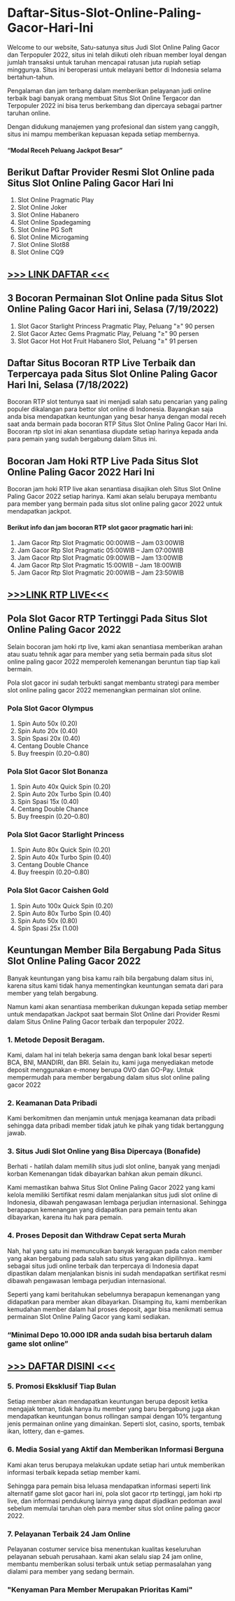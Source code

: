 # Daftar-Situs-Slot-Online-Paling-Gacor-Hari-Ini
Welcome to our website, Satu-satunya situs Judi Slot Online Paling Gacor dan Terpopuler 2022, situs ini telah diikuti oleh ribuan member loyal dengan jumlah transaksi untuk taruhan mencapai ratusan juta rupiah setiap minggunya.
Situs ini beroperasi untuk melayani bettor di Indonesia selama bertahun-tahun.

Pengalaman dan jam terbang dalam memberikan pelayanan judi online terbaik bagi banyak orang membuat Situs Slot Online Tergacor dan Terpopuler 2022 ini bisa terus berkembang dan dipercaya sebagai partner taruhan online.

Dengan didukung manajemen yang profesional dan sistem yang canggih, situs ini mampu memberikan kepuasan kepada setiap membernya.

#### “Modal Receh Peluang Jackpot Besar”

## Berikut Daftar Provider Resmi Slot Online pada Situs Slot Online Paling Gacor Hari Ini

1. Slot Online Pragmatic Play
2. Slot Online Joker
3. Slot Online Habanero
4. Slot Online Spadegaming
5. Slot Online PG Soft
6. Slot Online Microgaming
7. Slot Online Slot88
8. Slot Online CQ9

## <a href="https://cheapinsurancenm.info/"> >>> LINK DAFTAR <<< </a> 

## 3 Bocoran Permainan Slot Online pada Situs Slot Online Paling Gacor Hari ini, Selasa (7/19/2022)

1. Slot Gacor Starlight Princess Pragmatic Play, Peluang "≥" 90 persen
2. Slot Gacor Aztec Gems Pragmatic Play, Peluang "≥" 90 persen
3. Slot Gacor Hot Hot Fruit Habanero Slot, Peluang "≥" 91 persen

## Daftar Situs Bocoran RTP Live Terbaik dan Terpercaya pada Situs Slot Online Paling Gacor Hari Ini, Selasa (7/18/2022)

Bocoran RTP slot tentunya saat ini menjadi salah satu pencarian yang paling populer dikalangan para bettor slot online di Indonesia. Bayangkan saja anda bisa mendapatkan keuntungan yang besar hanya dengan modal receh saat anda bermain pada bocoran RTP Situs Slot Online Paling Gacor Hari Ini.
Bocoran rtp slot ini akan senantiasa diupdate setiap harinya kepada anda para pemain yang sudah bergabung dalam Situs ini. 

## Bocoran Jam Hoki RTP Live Pada Situs Slot Online Paling Gacor 2022 Hari Ini

Bocoran jam hoki RTP live akan senantiasa disajikan oleh Situs Slot Online Paling Gacor 2022 setiap harinya. Kami akan selalu berupaya membantu para member yang bermain pada situs slot online paling gacor 2022 untuk mendapatkan jackpot.

#### Berikut info dan jam bocoran RTP slot gacor pragmatic hari ini:

1. Jam Gacor Rtp Slot Pragmatic 00:00WIB – Jam 03:00WIB
2. Jam Gacor Rtp Slot Pragmatic 05:00WIB – Jam 07:00WIB
3. Jam Gacor Rtp Slot Pragmatic 09:00WIB – Jam 13:00WIB
4. Jam Gacor Rtp Slot Pragmatic 15:00WIB – Jam 18:00WIB
5. Jam Gacor Rtp Slot Pragmatic 20:00WIB – Jam 23:50WIB

## <a href="https://ligainfini.com/">>>>LINK RTP LIVE<<<</a>

## Pola Slot Gacor RTP Tertinggi Pada Situs Slot Online Paling Gacor 2022

Selain bocoran jam hoki rtp live, kami akan senantiasa memberikan arahan atau suatu tehnik agar para member yang setia bermain pada situs slot online paling gacor 2022 memperoleh kemenangan beruntun tiap tiap kali bermain.

Pola slot gacor ini sudah terbukti sangat membantu strategi para member slot online paling gacor 2022 memenangkan permainan slot online.

### Pola Slot Gacor Olympus

1. Spin Auto 50x (0.20)
2. Spin Auto 20x (0.40)
3. Spin Spasi 20x (0.40)
4. Centang Double Chance
5. Buy freespin (0.20–0.80)

### Pola Slot Gacor Slot Bonanza

1. Spin Auto 40x Quick Spin (0.20)
2. Spin Auto 20x Turbo Spin (0.40)
3. Spin Spasi 15x (0.40)
4. Centang Double Chance
5. Buy freespin (0.20–0.80)

### Pola Slot Gacor Starlight Princess

1. Spin Auto 80x Quick Spin (0.20)
2. Spin Auto 40x Turbo Spin (0.40)
3. Centang Double Chance
4. Buy freespin (0.20–0.80)

### Pola Slot Gacor Caishen Gold

1. Spin Auto 100x Quick Spin (0.20)
2. Spin Auto 80x Turbo Spin (0.40)
3. Spin Auto 50x (0.80)
4. Spin Spasi 25x (1.00)


## Keuntungan Member Bila Bergabung Pada Situs Slot Online Paling Gacor 2022

Banyak keuntungan yang bisa kamu raih bila bergabung dalam situs ini, karena situs kami tidak hanya mementingkan keuntungan semata dari para member yang telah bergabung. 

Namun kami akan senantiasa memberikan dukungan kepada setiap member untuk mendapatkan Jackpot saat bermain Slot Online dari Provider Resmi dalam Situs Online Paling Gacor terbaik dan terpopuler 2022. 

### 1. Metode Deposit Beragam.

Kami, dalam hal ini telah bekerja sama dengan bank lokal besar seperti BCA, BNI, MANDIRI, dan BRI. Selain itu, kami juga menyediakan metode deposit menggunakan e-money berupa OVO dan GO-Pay. Untuk mempermudah para member bergabung dalam situs slot online paling gacor 2022

### 2. Keamanan Data Pribadi

Kami berkomitmen dan menjamin untuk menjaga keamanan data pribadi sehingga data pribadi member tidak jatuh ke pihak yang tidak bertanggung jawab.

### 3. Situs Judi Slot Online yang Bisa Dipercaya (Bonafide)

Berhati - hatilah dalam memilih situs judi slot online, banyak yang menjadi korban Kemenangan tidak dibayarkan bahkan akun pemain dikunci.

Kami memastikan bahwa Situs Slot Online Paling Gacor 2022 yang kami kelola memiliki Sertifikat resmi dalam menjalankan situs judi slot online di Indonesia, dibawah pengawasan lembaga perjudian internasional. Sehingga berapapun kemenangan yang didapatkan para pemain tentu akan dibayarkan, karena itu hak para pemain.

### 4. Proses Deposit dan Withdraw Cepat serta Murah

Nah, hal  yang satu ini memunculkan banyak keraguan pada calon member yang akan bergabung pada salah satu situs yang akan dipilihnya.. 
kami sebagai situs judi online terbaik dan terpercaya di Indonesia dapat dipastikan dalam menjalankan bisnis ini sudah mendapatkan sertifikat resmi dibawah pengawasan lembaga perjudian internasional.

Seperti yang kami beritahukan sebelumnya berapapun kemenangan yang didapatkan para member akan dibayarkan. Disamping itu, kami memberikan kemudahan member dalam hal proses deposit, agar bisa menikmati semua permainan Slot Online Paling Gacor yang kami sediakan.

### “Minimal Depo 10.000 IDR anda sudah bisa bertaruh dalam game slot online”
## <a href="https://cheapinsurancenm.info/"> >>> DAFTAR DISINI <<< </a> 

### 5. Promosi Eksklusif Tiap Bulan

Setiap member akan mendapatkan keuntungan berupa deposit ketika mengajak teman, tidak hanya itu member yang baru bergabung juga akan mendapatkan keuntungan bonus rollingan sampai dengan 10% tergantung jenis permainan online yang dimainkan. Seperti slot, casino, sports, tembak ikan, lottery, dan e-games.

### 6. Media Sosial yang Aktif dan Memberikan Informasi Berguna
Kami akan terus berupaya melakukan update setiap hari untuk memberikan informasi terbaik kepada setiap member kami. 

Sehingga para pemain bisa leluasa mendapatkan informasi seperti link alternatif game slot gacor hari ini, pola slot gacor rtp tertinggi, jam hoki rtp live, dan informasi pendukung lainnya yang dapat dijadikan pedoman awal sebelum memulai taruhan oleh para member situs slot online paling gacor 2022.

### 7. Pelayanan Terbaik 24 Jam Online 
Pelayanan costumer service bisa menentukan kualitas keseluruhan pelayanan sebuah perusahaan. kami akan selalu siap 24 jam online, membantu memberikan solusi terbaik untuk setiap permasalahan yang dialami para member yang sedang bermain.

### "Kenyaman Para Member Merupakan Prioritas Kami"

